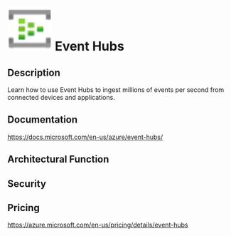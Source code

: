 # <img src ="../img/Event Hubs.svg" width=100 /> Event Hubs                 



## Description										
Learn how to use Event Hubs to ingest millions of events per second from connected devices and applications.





## Documentation
https://docs.microsoft.com/en-us/azure/event-hubs/



## Architectural Function




## Security




## Pricing
https://azure.microsoft.com/en-us/pricing/details/event-hubs



